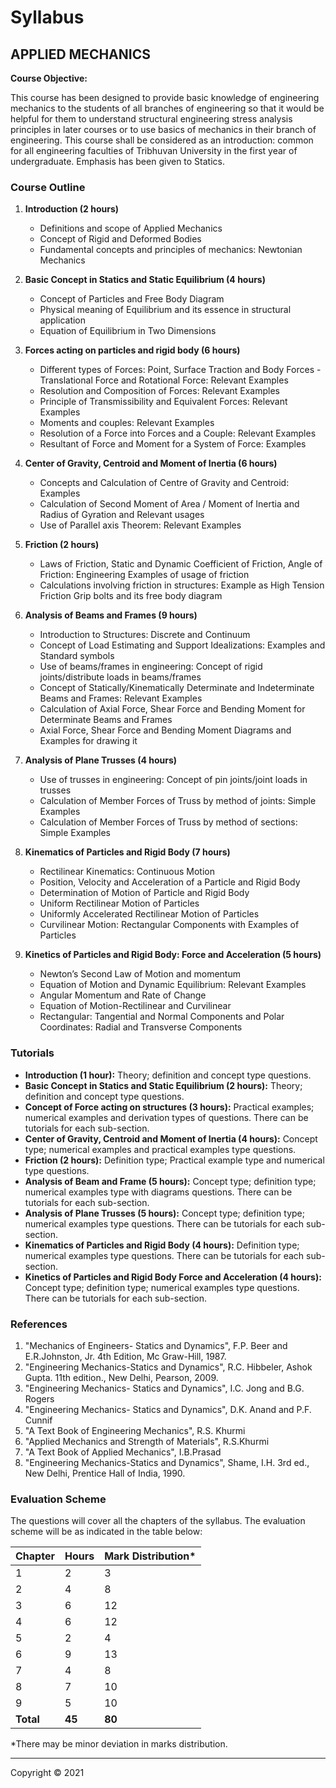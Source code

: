 # Syllabus

## APPLIED MECHANICS

**Course Objective:** 

This course has been designed to provide basic knowledge of engineering mechanics to the students of all branches of engineering so that it would be helpful for them to understand structural engineering stress analysis principles in later courses or to use basics of mechanics in their branch of engineering. This course shall be considered as an introduction: common for all engineering faculties of Tribhuvan University in the first year of undergraduate. Emphasis has been given to Statics.

### Course Outline

1. **Introduction (2 hours)**
   * Definitions and scope of Applied Mechanics
   * Concept of Rigid and Deformed Bodies
   * Fundamental concepts and principles of mechanics: Newtonian Mechanics

2. **Basic Concept in Statics and Static Equilibrium (4 hours)**
   * Concept of Particles and Free Body Diagram
   * Physical meaning of Equilibrium and its essence in structural application
   * Equation of Equilibrium in Two Dimensions

3. **Forces acting on particles and rigid body (6 hours)**
   * Different types of Forces: Point, Surface Traction and Body Forces - Translational Force and Rotational Force: Relevant Examples
   * Resolution and Composition of Forces: Relevant Examples
   * Principle of Transmissibility and Equivalent Forces: Relevant Examples
   * Moments and couples: Relevant Examples
   * Resolution of a Force into Forces and a Couple: Relevant Examples
   * Resultant of Force and Moment for a System of Force: Examples

4. **Center of Gravity, Centroid and Moment of Inertia (6 hours)**
   * Concepts and Calculation of Centre of Gravity and Centroid: Examples
   * Calculation of Second Moment of Area / Moment of Inertia and Radius of Gyration and Relevant usages
   * Use of Parallel axis Theorem: Relevant Examples

5. **Friction (2 hours)**
   * Laws of Friction, Static and Dynamic Coefficient of Friction, Angle of Friction: Engineering Examples of usage of friction
   * Calculations involving friction in structures: Example as High Tension Friction Grip bolts and its free body diagram

6. **Analysis of Beams and Frames (9 hours)**
   * Introduction to Structures: Discrete and Continuum 
   * Concept of Load Estimating and Support Idealizations: Examples and Standard symbols
   * Use of beams/frames in engineering: Concept of rigid joints/distribute loads in beams/frames
   * Concept of Statically/Kinematically Determinate and Indeterminate Beams and Frames: Relevant Examples
   * Calculation of Axial Force, Shear Force and Bending Moment for Determinate Beams and Frames
   * Axial Force, Shear Force and Bending Moment Diagrams and Examples for drawing it

7. **Analysis of Plane Trusses (4 hours)**
   * Use of trusses in engineering: Concept of pin joints/joint loads in trusses
   * Calculation of Member Forces of Truss by method of joints: Simple Examples
   * Calculation of Member Forces of Truss by method of sections: Simple Examples

8. **Kinematics of Particles and Rigid Body (7 hours)**
   * Rectilinear Kinematics: Continuous Motion
   * Position, Velocity and Acceleration of a Particle and Rigid Body
   * Determination of Motion of Particle and Rigid Body
   * Uniform Rectilinear Motion of Particles
   * Uniformly Accelerated Rectilinear Motion of Particles
   * Curvilinear Motion: Rectangular Components with Examples of Particles

9. **Kinetics of Particles and Rigid Body: Force and Acceleration (5 hours)**
   * Newton’s Second Law of Motion and momentum
   * Equation of Motion and Dynamic Equilibrium: Relevant Examples
   * Angular Momentum and Rate of Change
   * Equation of Motion-Rectilinear and Curvilinear
   * Rectangular: Tangential and Normal Components and Polar Coordinates: Radial and Transverse Components

### Tutorials

* **Introduction (1 hour):** Theory; definition and concept type questions.
* **Basic Concept in Statics and Static Equilibrium (2 hours):** Theory; definition and concept type questions. 
* **Concept of Force acting on structures (3 hours):** Practical examples; numerical examples and derivation types of questions. There can be tutorials for each sub-section.
* **Center of Gravity, Centroid and Moment of Inertia (4 hours):** Concept type; numerical examples and practical examples type questions. 
* **Friction (2 hours):** Definition type; Practical example type and numerical type questions. 
* **Analysis of Beam and Frame (5 hours):** Concept type; definition type; numerical examples type with diagrams questions. There can be tutorials for each sub-section.
* **Analysis of Plane Trusses (5 hours):** Concept type; definition type; numerical examples type questions. There can be tutorials for each sub-section.
* **Kinematics of Particles and Rigid Body (4 hours):** Definition type; numerical examples type questions. There can be tutorials for each sub-section.
* **Kinetics of Particles and Rigid Body Force and Acceleration (4 hours):** Concept type; definition type; numerical examples type questions. There can be tutorials for each sub-section.

### References

1. "Mechanics of Engineers- Statics and Dynamics", F.P. Beer and E.R.Johnston, Jr. 4th Edition, Mc Graw-Hill, 1987.
2. "Engineering Mechanics-Statics and Dynamics", R.C. Hibbeler, Ashok Gupta. 11th edition., New Delhi, Pearson, 2009.
3. "Engineering Mechanics- Statics and Dynamics", I.C. Jong and B.G. Rogers
4. "Engineering Mechanics- Statics and Dynamics", D.K. Anand and P.F. Cunnif
5. "A Text Book of Engineering Mechanics", R.S. Khurmi
6. "Applied Mechanics and Strength of Materials", R.S.Khurmi
7. "A Text Book of Applied Mechanics", I.B.Prasad
8. "Engineering Mechanics-Statics and Dynamics", Shame, I.H. 3rd ed., New Delhi, Prentice Hall of India, 1990.

### Evaluation Scheme

The questions will cover all the chapters of the syllabus. The evaluation scheme will be as indicated in the table below:

| Chapter | Hours | Mark Distribution* |
|---|---|---|
| 1 | 2 | 3 |
| 2 | 4 | 8 |
| 3 | 6 | 12 |
| 4 | 6 | 12 |
| 5 | 2 | 4 |
| 6 | 9 | 13 |
| 7 | 4 | 8 |
| 8 | 7 | 10 |
| 9 | 5 | 10 |
| **Total** | **45** | **80** |

*There may be minor deviation in marks distribution.

***

Copyright &copy; 2021 

